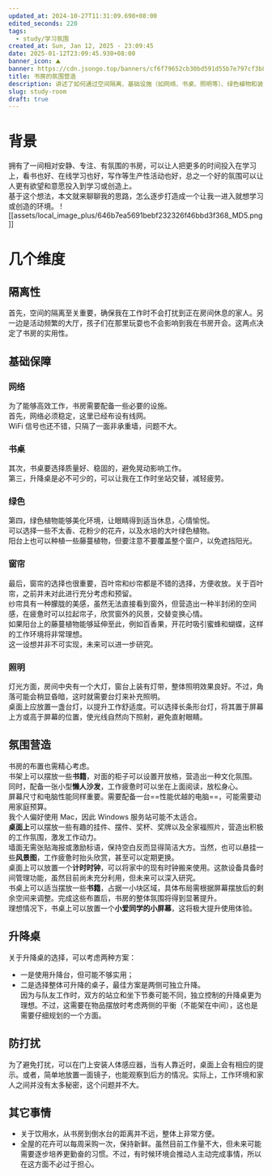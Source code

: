```yaml
---
updated_at: 2024-10-27T11:31:09.698+08:00
edited_seconds: 220
tags:
  - study/学习氛围
created_at: Sun, Jan 12, 2025 - 23:09:45
date: 2025-01-12T23:09:45.930+08:00
banner_icon: ⛰
banner: https://cdn.jsongo.top/banners/cf6f79652cb30bd591d55b7e797cf3b8.jpg
title: 书房的氛围营造
description: 讲述了如何通过空间隔离、基础设施（如网络、书桌、照明等）、绿色植物和装饰等多方面的布置，打造一个安静、专注且富有氛围的书房环境，以提高学习和工作的效率和舒适度，激发学习和创造的欲望。
slug: study-room
draft: true
---
```

# 背景
拥有了一间相对安静、专注、有氛围的书房，可以让人把更多的时间投入在学习上，看书也好、在线学习也好，写作等生产性活动也好，总之一个好的氛围可以让人更有欲望和意愿投入到学习或创造上。  
基于这个想法，本文就来聊聊我的思路，怎么逐步打造成一个让我一进入就想学习或创造的环境。
![[assets/local_image_plus/646b7ea5691bebf232326f46bbd3f368_MD5.png]]
# 几个维度
## 隔离性
首先，空间的隔离至关重要，确保我在工作时不会打扰到正在房间休息的家人。另一边是活动频繁的大厅，孩子们在那里玩耍也不会影响到我在书房开会。这两点决定了书房的实用性。
## 基础保障
### 网络
为了能够高效工作，书房需要配备一些必要的设施。  
首先，网络必须稳定，这里已经布设有线网。  
WiFi 信号也还不错，只隔了一面非承重墙，问题不大。
### 书桌
其次，书桌要选择质量好、稳固的，避免晃动影响工作。  
第三，升降桌是必不可少的，可以让我在工作时坐站交替，减轻疲劳。
### 绿色
第四，绿色植物能够美化环境，让眼睛得到适当休息，心情愉悦。  
可以选择一些不太香、花粉少的花卉，以及水培的大叶绿色植物。  
阳台上也可以种植一些藤蔓植物，但要注意不要覆盖整个窗户，以免遮挡阳光。
### 窗帘
最后，窗帘的选择也很重要，百叶帘和纱帘都是不错的选择，方便收放。关于百叶帘，之前并未对此进行充分考虑和预留。  
纱帘具有一种朦胧的美感，虽然无法直接看到窗外，但营造出一种半封闭的空间感，在疲惫时可以拉起帘子，欣赏窗外的风景，交替变换心情。  
如果阳台上的藤蔓植物能够延伸至此，例如百香果，开花时吸引蜜蜂和蝴蝶，这样的工作环境将非常理想。  
这一设想并非不可实现，未来可以进一步研究。  
### 照明
灯光方面，房间中央有一个大灯，窗台上装有灯带，整体照明效果良好。不过，角落可能会稍显昏暗，这时就需要台灯来补充照明。  
桌面上应放置一盏台灯，以提升工作舒适度。可以选择长条形台灯，将其置于屏幕上方或高于屏幕的位置，使光线自然向下照射，避免直射眼睛。
## 氛围营造
书房的布置也需精心考虑。  
书架上可以摆放一些**书籍**，对面的柜子可以设置开放格，营造出一种文化氛围。  
同时，配备一张小型**懒人沙发**，工作疲惫时可以坐在上面阅读，放松身心。  
屏幕尺寸和电脑性能同样重要。需要配备一台==性能优越的电脑==，可能需要动用家庭预算。  
我个人偏好使用 Mac，因此 Windows 服务站可能不太适合。  
**桌面上**可以摆放一些有趣的挂件、摆件、奖杯、奖牌以及全家福照片，营造出积极的工作氛围，激发工作动力。  
墙面无需张贴海报或激励标语，保持空白反而显得简洁大方。当然，也可以悬挂一些**风景图**，工作疲惫时抬头欣赏，甚至可以定期更换。  
桌面上可以放置一个**计时时钟**，可以将家中的现有时钟搬来使用。这款设备具备时间管理功能，虽然目前尚未充分利用，但未来可以深入研究。  
书桌上可以适当摆放一些**书籍**，占据一小块区域，具体布局需根据屏幕摆放后的剩余空间来调整。完成这些布置后，书房的整体氛围将得到显著提升。  
理想情况下，书桌上可以放置一个**小爱同学的小屏幕**，这将极大提升使用体验。
## 升降桌
关于升降桌的选择，可以考虑两种方案：
- 一是使用升降台，但可能不够实用；
- 二是选择整体可升降的桌子，最佳方案是两侧可独立升降。  
因为与队友工作时，双方的站立和坐下节奏可能不同，独立控制的升降桌更为理想。不过，这需要在物品摆放时考虑两侧的平衡（不能架在中间），这也是需要仔细规划的一个方面。  
## 防打扰
为了避免打扰，可以在门上安装人体感应器，当有人靠近时，桌面上会有相应的提示。或者，简单地放置一面镜子，也能观察到后方的情况。实际上，工作环境和家人之间并没有太多秘密，这个问题并不大。  
## 其它事情
- 关于饮用水，从书房到倒水台的距离并不远，整体上非常方便。
- 全屋的花卉可以每周采购一次，保持新鲜。虽然目前工作量不大，但未来可能需要逐步培养更勤奋的习惯。不过，有时候环境会推动人主动完成事情，所以在这方面不必过于担心。  

